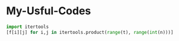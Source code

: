 # My-Usful-Codes

```python
import itertools
[f[i][j] for i,j in itertools.product(range(t), range(int(n)))]
```
